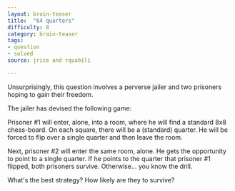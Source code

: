 ```yaml
---
layout: brain-teaser
title:  "64 quarters"
difficulty: 8
category: brain-teaser
tags:
- question
- solved
source: jrice and rquabili

---
```


Unsurprisingly, this question involves a perverse jailer and two prisoners hoping to gain their freedom.

The jailer has devised the following game:

Prisoner #1 will enter, alone, into a room, where he will find a standard 8x8 chess-board.  On each square, there will be a (standard) quarter.  He will be forced to flip over a single quarter and then leave the room.

Next, prisoner #2 will enter the same room, alone.  He gets the opportunity to point to a single quarter.  If he points to the quarter that prisoner #1 flipped, both prisoners survive.  Otherwise... you know the drill.

What's the best strategy?  How likely are they to survive?

